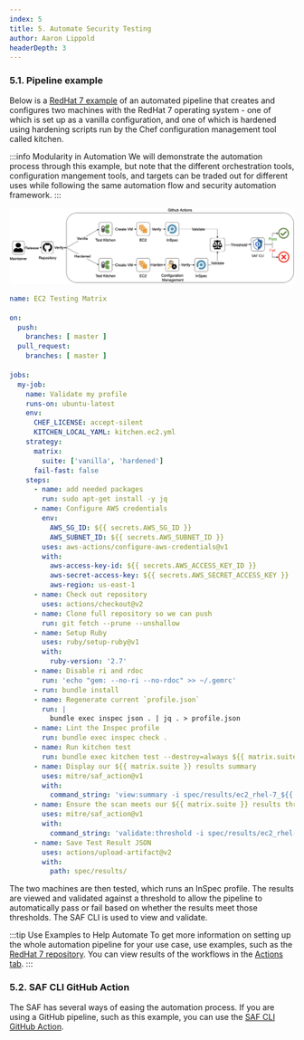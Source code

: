 ```yaml
---
index: 5
title: 5. Automate Security Testing
author: Aaron Lippold
headerDepth: 3
---
```


### 5.1. Pipeline example 

Below is a [RedHat 7 example](https://github.com/mitre/redhat-enterprise-linux-7-stig-baseline/blob/master/.github/workflows/verify-ec2.yml) of an automated pipeline that creates and configures two machines with the RedHat 7 operating system - one of which is set up as a vanilla configuration, and one of which is hardened using hardening scripts run by the Chef configuration management tool called kitchen. 

:::info Modularity in Automation
We will demonstrate the automation process through this example, but note that the different orchestration tools, configuration mangement tools, and targets can be traded out for different uses while following the same automation flow and security automation framework.
:::

![Alt text](../../assets/img/CI_Pipeline_Flow_EC2_Example.png)

```yaml
name: EC2 Testing Matrix

on:
  push:
    branches: [ master ]
  pull_request:
    branches: [ master ]

jobs:
  my-job:
    name: Validate my profile
    runs-on: ubuntu-latest
    env:
      CHEF_LICENSE: accept-silent
      KITCHEN_LOCAL_YAML: kitchen.ec2.yml
    strategy:
      matrix:
        suite: ['vanilla', 'hardened']
      fail-fast: false
    steps:
      - name: add needed packages
        run: sudo apt-get install -y jq
      - name: Configure AWS credentials
        env:
          AWS_SG_ID: ${{ secrets.AWS_SG_ID }}
          AWS_SUBNET_ID: ${{ secrets.AWS_SUBNET_ID }}
        uses: aws-actions/configure-aws-credentials@v1
        with:
          aws-access-key-id: ${{ secrets.AWS_ACCESS_KEY_ID }}
          aws-secret-access-key: ${{ secrets.AWS_SECRET_ACCESS_KEY }}
          aws-region: us-east-1
      - name: Check out repository
        uses: actions/checkout@v2
      - name: Clone full repository so we can push
        run: git fetch --prune --unshallow
      - name: Setup Ruby
        uses: ruby/setup-ruby@v1
        with:
          ruby-version: '2.7'
      - name: Disable ri and rdoc
        run: 'echo "gem: --no-ri --no-rdoc" >> ~/.gemrc'
      - run: bundle install
      - name: Regenerate current `profile.json`
        run: |
          bundle exec inspec json . | jq . > profile.json
      - name: Lint the Inspec profile
        run: bundle exec inspec check .
      - name: Run kitchen test
        run: bundle exec kitchen test --destroy=always ${{ matrix.suite }}-rhel-7 || true
      - name: Display our ${{ matrix.suite }} results summary
        uses: mitre/saf_action@v1
        with:
          command_string: 'view:summary -i spec/results/ec2_rhel-7_${{ matrix.suite }}.json'
      - name: Ensure the scan meets our ${{ matrix.suite }} results threshold
        uses: mitre/saf_action@v1
        with:
          command_string: 'validate:threshold -i spec/results/ec2_rhel-7_${{ matrix.suite }}.json -F ${{ matrix.suite }}.threshold.yml'
      - name: Save Test Result JSON
        uses: actions/upload-artifact@v2
        with:
          path: spec/results/
```

The two machines are then tested, which runs an InSpec profile. The results are viewed and validated against a threshold to allow the pipeline to automatically pass or fail based on whether the results meet those thresholds. The SAF CLI is used to view and validate.

:::tip Use Examples to Help Automate
To get more information on setting up the whole automation pipeline for your use case, use examples, such as the [RedHat 7 repository](https://github.com/mitre/redhat-enterprise-linux-7-stig-baseline/). You can view results of the workflows in the [Actions tab](https://github.com/mitre/redhat-enterprise-linux-7-stig-baseline/actions).
:::

### 5.2. SAF CLI GitHub Action 

The SAF has several ways of easing the automation process. If you are using a GitHub pipeline, such as this example, you can use the [SAF CLI GitHub Action](https://github.com/marketplace/actions/saf-cli-action).
